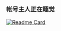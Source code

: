 ### 帐号主人正在睡觉

[![Readme Card](https://github-readme-stats.vercel.app/api/pin/?username=yeolll&repo=world-execute-me&theme=vue-dark)](https://github.com/YEOLLL/world-execute-me)
